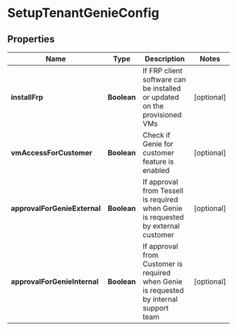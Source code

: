

# SetupTenantGenieConfig


## Properties

Name | Type | Description | Notes
------------ | ------------- | ------------- | -------------
**installFrp** | **Boolean** | If FRP client software can be installed or updated on the provisioned VMs |  [optional]
**vmAccessForCustomer** | **Boolean** | Check if Genie for customer feature is enabled |  [optional]
**approvalForGenieExternal** | **Boolean** | If approval from Tessell is required when Genie is requested by external customer |  [optional]
**approvalForGenieInternal** | **Boolean** | If approval from Customer is required when Genie is requested by internal support team |  [optional]



